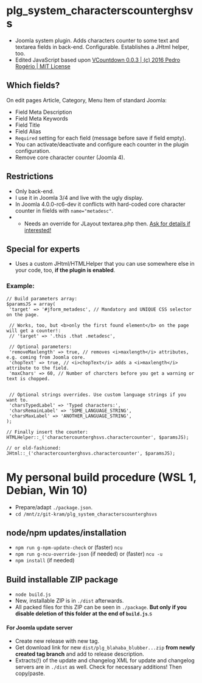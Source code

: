 # plg_system_characterscounterghsvs
- Joomla system plugin. Adds characters counter to some text and textarea fields in back-end. Configurable. Establishes a JHtml helper, too.
- Edited JavaScript based upon [VCountdown 0.0.3 | (c) 2016 Pedro Rogério | MIT License](https://github.com/pinceladasdaweb/VCountdown)

## Which fields?
On edit pages Article, Category, Menu Item of standard Joomla:
- Field Meta Description
- Field Meta Keywords
- Field Title
- Field Alias
- `Required` setting for each field (message before save if field empty).
- You can activate/deactivate and configure each counter in the plugin configuration.
- Remove core character counter (Joomla 4).
## Restrictions
- Only back-end.
- I use it in Joomla 3/4 and live with the ugly display.
- In Joomla 4.0.0-rc6-dev it conflicts with hard-coded core character counter in fiields with `name="metadesc"`.
- - Needs an override for JLayout textarea.php then. [Ask for details if interested!](https://github.com/GHSVS-de/plg_system_characterscounterghsvs/issues)
## Special for experts
- Uses a custom JHtml/HTMLHelper that you can use somewhere else in your code, too, **if the plugin is enabled**.
### Example:
```
// Build parameters array:
$paramsJS = array(
 'target' => '#jform_metadesc', // Mandatory and UNIQUE CSS selector on the page.

 // Works, too, but <b>only the first found element</b> on the page will get a counter!:
 // 'target' => '.this .that .metadesc',

 // Optional parameters:
 'removeMaxlength' => true, // removes <i>maxlength</i> attributes, e.g. coming from Joomla core.
 'chopText' => true, // <i>chopText</i> adds a <i>maxlength</i> attribute to the field.
 'maxChars' => 60, // Number of charcters before you get a warning or text is chopped.


 // Optional strings overrides. Use custom language strings if you want to.
 'charsTypedLabel' => 'Typed characters:',
 'charsRemainLabel' => 'SOME_LANGUAGE_STRING',
 'charsMaxLabel' => 'ANOTHER_LANGUAGE_STRING',
);

// Finally insert the counter:
HTMLHelper::_('charactercounterghsvs.charactercounter', $paramsJS);

// or old-fashioned:
JHtml::_('charactercounterghsvs.charactercounter', $paramsJS);
```

# My personal build procedure (WSL 1, Debian, Win 10)
- Prepare/adapt `./package.json`.
- `cd /mnt/z/git-kram/plg_system_characterscounterghsvs`

## node/npm updates/installation
- `npm run g-npm-update-check` or (faster) `ncu`
- `npm run g-ncu-override-json` (if needed) or (faster) `ncu -u`
- `npm install` (if needed)

## Build installable ZIP package
- `node build.js`
- New, installable ZIP is in `./dist` afterwards.
- All packed files for this ZIP can be seen in `./package`. **But only if you disable deletion of this folder at the end of `build.js`**.s

#### For Joomla update server
- Create new release with new tag.
- Get download link for new `dist/plg_blahaba_blubber...zip` **from newly created tag branch** and add to release description.
- Extracts(!) of the update and changelog XML for update and changelog servers are in `./dist` as well. Check for necessary additions! Then copy/paste.
